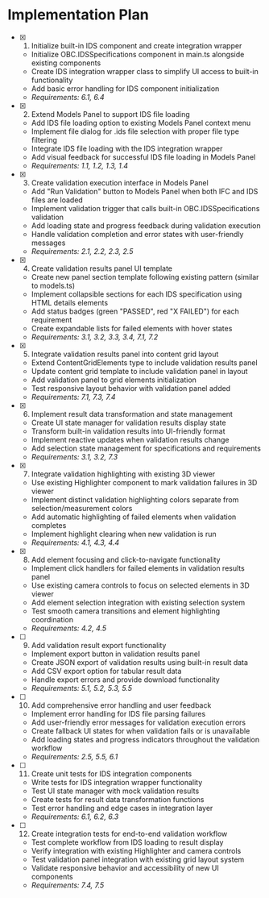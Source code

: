 # Implementation Plan

- [x] 1. Initialize built-in IDS component and create integration wrapper





  - Initialize OBC.IDSSpecifications component in main.ts alongside existing components
  - Create IDS integration wrapper class to simplify UI access to built-in functionality
  - Add basic error handling for IDS component initialization
  - _Requirements: 6.1, 6.4_

- [x] 2. Extend Models Panel to support IDS file loading






  - Add IDS file loading option to existing Models Panel context menu
  - Implement file dialog for .ids file selection with proper file type filtering
  - Integrate IDS file loading with the IDS integration wrapper
  - Add visual feedback for successful IDS file loading in Models Panel
  - _Requirements: 1.1, 1.2, 1.3, 1.4_

- [x] 3. Create validation execution interface in Models Panel






  - Add "Run Validation" button to Models Panel when both IFC and IDS files are loaded
  - Implement validation trigger that calls built-in OBC.IDSSpecifications validation
  - Add loading state and progress feedback during validation execution
  - Handle validation completion and error states with user-friendly messages
  - _Requirements: 2.1, 2.2, 2.3, 2.5_

- [x] 4. Create validation results panel UI template






  - Create new panel section template following existing pattern (similar to models.ts)
  - Implement collapsible sections for each IDS specification using HTML details elements
  - Add status badges (green "PASSED", red "X FAILED") for each requirement
  - Create expandable lists for failed elements with hover states
  - _Requirements: 3.1, 3.2, 3.3, 3.4, 7.1, 7.2_

- [x] 5. Integrate validation results panel into content grid layout
  - Extend ContentGridElements type to include validation results panel
  - Update content grid template to include validation panel in layout
  - Add validation panel to grid elements initialization
  - Test responsive layout behavior with validation panel added
  - _Requirements: 7.1, 7.3, 7.4_

- [x] 6. Implement result data transformation and state management





  - Create UI state manager for validation results display state
  - Transform built-in validation results into UI-friendly format
  - Implement reactive updates when validation results change
  - Add selection state management for specifications and requirements
  - _Requirements: 3.1, 3.2, 7.3_

- [x] 7. Integrate validation highlighting with existing 3D viewer






  - Use existing Highlighter component to mark validation failures in 3D viewer
  - Implement distinct validation highlighting colors separate from selection/measurement colors
  - Add automatic highlighting of failed elements when validation completes
  - Implement highlight clearing when new validation is run
  - _Requirements: 4.1, 4.3, 4.4_

- [x] 8. Add element focusing and click-to-navigate functionality





  - Implement click handlers for failed elements in validation results panel
  - Use existing camera controls to focus on selected elements in 3D viewer
  - Add element selection integration with existing selection system
  - Test smooth camera transitions and element highlighting coordination
  - _Requirements: 4.2, 4.5_

- [ ] 9. Add validation result export functionality
  - Implement export button in validation results panel
  - Create JSON export of validation results using built-in result data
  - Add CSV export option for tabular result data
  - Handle export errors and provide download functionality
  - _Requirements: 5.1, 5.2, 5.3, 5.5_

- [ ] 10. Add comprehensive error handling and user feedback
  - Implement error handling for IDS file parsing failures
  - Add user-friendly error messages for validation execution errors
  - Create fallback UI states for when validation fails or is unavailable
  - Add loading states and progress indicators throughout the validation workflow
  - _Requirements: 2.5, 5.5, 6.1_

- [ ] 11. Create unit tests for IDS integration components
  - Write tests for IDS integration wrapper functionality
  - Test UI state manager with mock validation results
  - Create tests for result data transformation functions
  - Test error handling and edge cases in integration layer
  - _Requirements: 6.1, 6.2, 6.3_

- [ ] 12. Create integration tests for end-to-end validation workflow
  - Test complete workflow from IDS loading to result display
  - Verify integration with existing Highlighter and camera controls
  - Test validation panel integration with existing grid layout system
  - Validate responsive behavior and accessibility of new UI components
  - _Requirements: 7.4, 7.5_